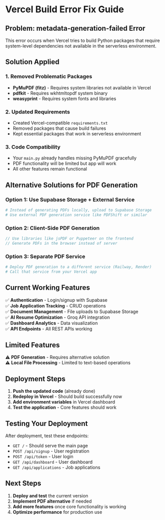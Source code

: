 # Vercel Build Error Fix Guide

## Problem: metadata-generation-failed Error

This error occurs when Vercel tries to build Python packages that require system-level dependencies not available in the serverless environment.

## Solution Applied

### 1. Removed Problematic Packages
- **PyMuPDF (fitz)** - Requires system libraries not available in Vercel
- **pdfkit** - Requires wkhtmltopdf system binary
- **weasyprint** - Requires system fonts and libraries

### 2. Updated Requirements
- Created Vercel-compatible `requirements.txt`
- Removed packages that cause build failures
- Kept essential packages that work in serverless environment

### 3. Code Compatibility
- Your `main.py` already handles missing PyMuPDF gracefully
- PDF functionality will be limited but app will work
- All other features remain functional

## Alternative Solutions for PDF Generation

### Option 1: Use Supabase Storage + External Service
```python
# Instead of generating PDFs locally, upload to Supabase Storage
# Use external PDF generation service like PDFShift or similar
```

### Option 2: Client-Side PDF Generation
```javascript
// Use libraries like jsPDF or Puppeteer on the frontend
// Generate PDFs in the browser instead of server
```

### Option 3: Separate PDF Service
```python
# Deploy PDF generation to a different service (Railway, Render)
# Call that service from your Vercel app
```

## Current Working Features

✅ **Authentication** - Login/signup with Supabase  
✅ **Job Application Tracking** - CRUD operations  
✅ **Document Management** - File uploads to Supabase Storage  
✅ **AI Resume Optimization** - Groq API integration  
✅ **Dashboard Analytics** - Data visualization  
✅ **API Endpoints** - All REST APIs working  

## Limited Features

⚠️ **PDF Generation** - Requires alternative solution  
⚠️ **Local File Processing** - Limited to text-based operations  

## Deployment Steps

1. **Push the updated code** (already done)
2. **Redeploy in Vercel** - Should build successfully now
3. **Add environment variables** in Vercel dashboard
4. **Test the application** - Core features should work

## Testing Your Deployment

After deployment, test these endpoints:
- `GET /` - Should serve the main page
- `POST /api/signup` - User registration
- `POST /api/token` - User login
- `GET /api/dashboard` - User dashboard
- `GET /api/applications` - Job applications

## Next Steps

1. **Deploy and test** the current version
2. **Implement PDF alternative** if needed
3. **Add more features** once core functionality is working
4. **Optimize performance** for production use
